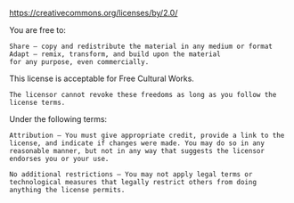 https://creativecommons.org/licenses/by/2.0/


You are free to:

    Share — copy and redistribute the material in any medium or format
    Adapt — remix, transform, and build upon the material
    for any purpose, even commercially.

This license is acceptable for Free Cultural Works.

    The licensor cannot revoke these freedoms as long as you follow the license terms.

Under the following terms:

    Attribution — You must give appropriate credit, provide a link to the license, and indicate if changes were made. You may do so in any reasonable manner, but not in any way that suggests the licensor endorses you or your use.

    No additional restrictions — You may not apply legal terms or technological measures that legally restrict others from doing anything the license permits.

